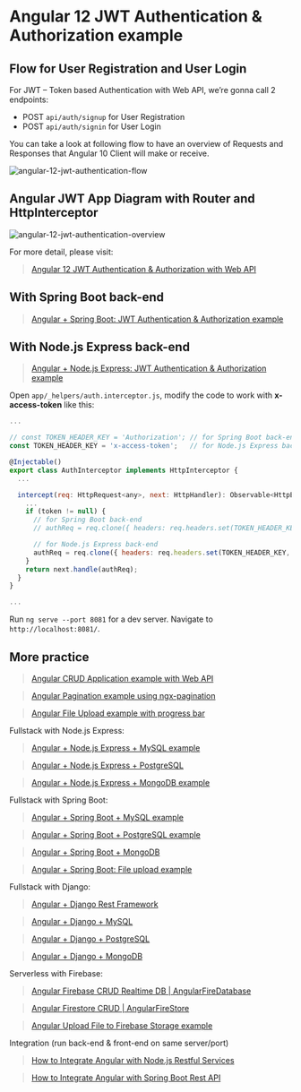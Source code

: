 # Angular 12 JWT Authentication & Authorization example

## Flow for User Registration and User Login
For JWT – Token based Authentication with Web API, we’re gonna call 2 endpoints:
- POST `api/auth/signup` for User Registration
- POST `api/auth/signin` for User Login

You can take a look at following flow to have an overview of Requests and Responses that Angular 10 Client will make or receive.

![angular-12-jwt-authentication-flow](angular-12-jwt-authentication-flow.png)

## Angular JWT App Diagram with Router and HttpInterceptor
![angular-12-jwt-authentication-overview](angular-12-jwt-authentication-overview.png)

For more detail, please visit:
> [Angular 12 JWT Authentication & Authorization with Web API](https://bezkoder.com/angular-12-jwt-auth/)

## With Spring Boot back-end

> [Angular + Spring Boot: JWT Authentication & Authorization example](https://bezkoder.com/angular-11-spring-boot-jwt-auth/)

## With Node.js Express back-end

> [Angular + Node.js Express: JWT Authentication & Authorization example](https://bezkoder.com/node-js-angular-11-jwt-authentication/)

Open `app/_helpers/auth.interceptor.js`, modify the code to work with **x-access-token** like this:
```js
...

// const TOKEN_HEADER_KEY = 'Authorization'; // for Spring Boot back-end
const TOKEN_HEADER_KEY = 'x-access-token';   // for Node.js Express back-end

@Injectable()
export class AuthInterceptor implements HttpInterceptor {
  ...

  intercept(req: HttpRequest<any>, next: HttpHandler): Observable<HttpEvent<any>> {
    ...
    if (token != null) {
      // for Spring Boot back-end
      // authReq = req.clone({ headers: req.headers.set(TOKEN_HEADER_KEY, 'Bearer ' + token) });

      // for Node.js Express back-end
      authReq = req.clone({ headers: req.headers.set(TOKEN_HEADER_KEY, token) });
    }
    return next.handle(authReq);
  }
}

...
```

Run `ng serve --port 8081` for a dev server. Navigate to `http://localhost:8081/`.

## More practice
> [Angular CRUD Application example with Web API](https://bezkoder.com/angular-12-crud-app/)

> [Angular Pagination example using ngx-pagination](https://bezkoder.com/angular-11-pagination-ngx/)

> [Angular File Upload example with progress bar](https://bezkoder.com/angular-11-file-upload/)

Fullstack with Node.js Express:
> [Angular + Node.js Express + MySQL example](https://bezkoder.com/angular-12-node-js-express-mysql/)

> [Angular + Node.js Express + PostgreSQL](https://bezkoder.com/angular-11-node-js-express-postgresql/)

> [Angular + Node.js Express + MongoDB example](https://bezkoder.com/angular-12-mongodb-node-js-express/)

Fullstack with Spring Boot:
> [Angular + Spring Boot + MySQL example](https://bezkoder.com/angular-12-spring-boot-mysql/)

> [Angular + Spring Boot + PostgreSQL example](https://bezkoder.com/angular-12-spring-boot-postgresql/)

> [Angular + Spring Boot + MongoDB](https://bezkoder.com/angular-11-spring-boot-mongodb/)

> [Angular + Spring Boot: File upload example](https://bezkoder.com/angular-11-spring-boot-file-upload/)

Fullstack with Django:
> [Angular + Django Rest Framework](https://bezkoder.com/django-angular-11-crud-rest-framework/)

> [Angular + Django + MySQL](https://bezkoder.com/django-angular-mysql/)

> [Angular + Django + PostgreSQL](https://bezkoder.com/django-angular-postgresql/)

> [Angular + Django + MongoDB](https://bezkoder.com/django-angular-mongodb/)

Serverless with Firebase:
> [Angular Firebase CRUD Realtime DB | AngularFireDatabase](https://bezkoder.com/angular-11-firebase-crud/)

> [Angular Firestore CRUD | AngularFireStore](https://bezkoder.com/angular-11-firestore-crud-angularfirestore/)

> [Angular Upload File to Firebase Storage example](https://bezkoder.com/angular-11-file-upload-firebase-storage/)

Integration (run back-end & front-end on same server/port)
> [How to Integrate Angular with Node.js Restful Services](https://bezkoder.com/integrate-angular-10-node-js/)

> [How to Integrate Angular with Spring Boot Rest API](https://bezkoder.com/integrate-angular-11-spring-boot/)
